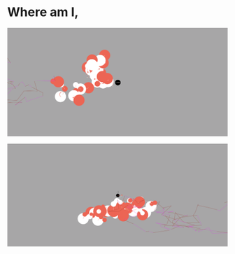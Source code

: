 # Where am I, 


![where_am_I](where_am_I_01.png "Where am I _1")

![where_am_I](where_am_I_02.png "Where am I _2")


